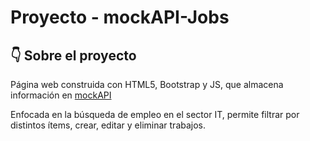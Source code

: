 # Proyecto - mockAPI-Jobs

## 👇 Sobre el proyecto
Página web construida con HTML5, Bootstrap y JS, que almacena información en [mockAPI](https://mockapi.io/)

Enfocada en la búsqueda de empleo en el sector IT, permite filtrar por distintos ítems, crear, editar y eliminar trabajos.

